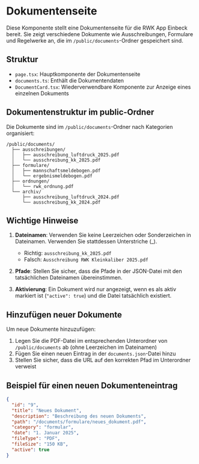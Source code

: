 # Dokumentenseite

Diese Komponente stellt eine Dokumentenseite für die RWK App Einbeck bereit. Sie zeigt verschiedene Dokumente wie Ausschreibungen, Formulare und Regelwerke an, die im `/public/documents`-Ordner gespeichert sind.

## Struktur

- `page.tsx`: Hauptkomponente der Dokumentenseite
- `documents.ts`: Enthält die Dokumentendaten
- `DocumentCard.tsx`: Wiederverwendbare Komponente zur Anzeige eines einzelnen Dokuments

## Dokumentenstruktur im public-Ordner

Die Dokumente sind im `/public/documents`-Ordner nach Kategorien organisiert:

```
/public/documents/
  ├── ausschreibungen/
  │   ├── ausschreibung_luftdruck_2025.pdf
  │   └── ausschreibung_kk_2025.pdf
  ├── formulare/
  │   ├── mannschaftsmeldebogen.pdf
  │   └── ergebnismeldebogen.pdf
  ├── ordnungen/
  │   └── rwk_ordnung.pdf
  └── archiv/
      ├── ausschreibung_luftdruck_2024.pdf
      └── ausschreibung_kk_2024.pdf
```

## Wichtige Hinweise

1. **Dateinamen**: Verwenden Sie keine Leerzeichen oder Sonderzeichen in Dateinamen. Verwenden Sie stattdessen Unterstriche (_).
   - Richtig: `ausschreibung_kk_2025.pdf`
   - Falsch: `Ausschreibung RWK Kleinkaliber 2025.pdf`

2. **Pfade**: Stellen Sie sicher, dass die Pfade in der JSON-Datei mit den tatsächlichen Dateinamen übereinstimmen.

3. **Aktivierung**: Ein Dokument wird nur angezeigt, wenn es als aktiv markiert ist (`"active": true`) und die Datei tatsächlich existiert.

## Hinzufügen neuer Dokumente

Um neue Dokumente hinzuzufügen:

1. Legen Sie die PDF-Datei im entsprechenden Unterordner von `/public/documents` ab (ohne Leerzeichen im Dateinamen)
2. Fügen Sie einen neuen Eintrag in der `documents.json`-Datei hinzu
3. Stellen Sie sicher, dass die URL auf den korrekten Pfad im Unterordner verweist

## Beispiel für einen neuen Dokumenteneintrag

```json
{
  "id": "9",
  "title": "Neues Dokument",
  "description": "Beschreibung des neuen Dokuments",
  "path": "/documents/formulare/neues_dokument.pdf",
  "category": "formular",
  "date": "1. Januar 2025",
  "fileType": "PDF",
  "fileSize": "150 KB",
  "active": true
}
```